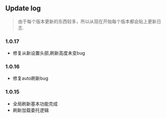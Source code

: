 ## Update log

>由于每个版本更新的东西较多，所以从现在开始每个版本都会贴上更新日志.


### 1.0.17

  * 修复从新设置头部,刷新高度未变bug

### 1.0.16

  * 修复auto刷新bug

### 1.0.15

  * 全局刷新基本功能完成
  * 刷新加载委托逻辑